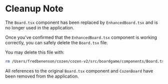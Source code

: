 # Cleanup Note

The `Board.tsx` component has been replaced by `EnhancedBoard.tsx` and is no longer used in the application.

Once you've confirmed that the `EnhancedBoard.tsx` component is working correctly, you can safely delete the `Board.tsx` file.

You may delete this file with:

```bash
rm /Users/fredbenenson/cozen/cozen-v2/src/boardgame/components/Board.tsx
```

All references to the original `Board.tsx` component and `CozenBoard` have been removed from the application.